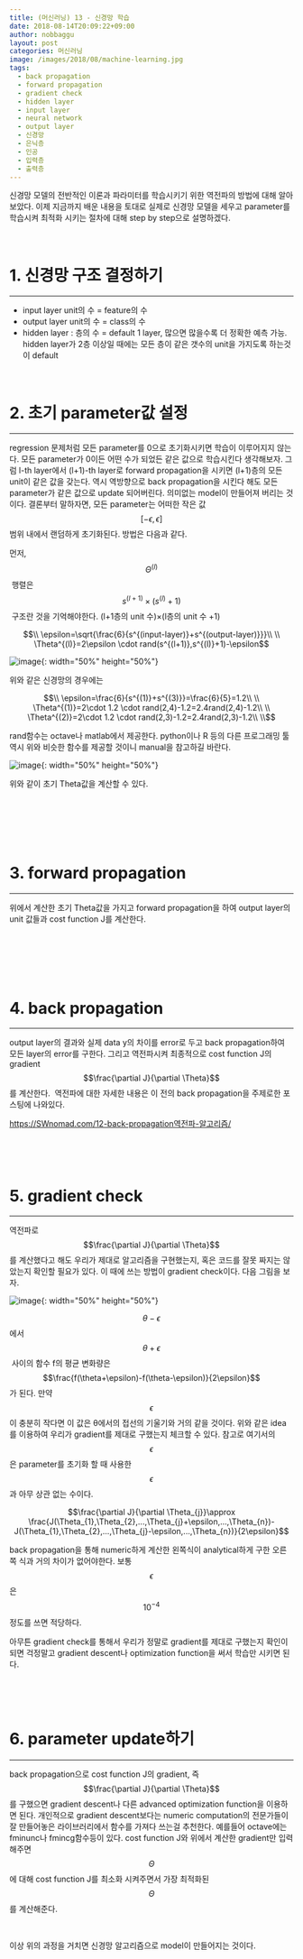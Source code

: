 ```yaml
---
title: (머신러닝) 13 - 신경망 학습
date: 2018-08-14T20:09:22+09:00
author: nobbaggu
layout: post
categories: 머신러닝
image: /images/2018/08/machine-learning.jpg
tags:
  - back propagation
  - forward propagation
  - gradient check
  - hidden layer
  - input layer
  - neural network
  - output layer
  - 신경망
  - 은닉층
  - 인공
  - 입력층
  - 출력층
---
```

신경망 모델의 전반적인 이론과 파라미터를 학습시키기 위한 역전파의 방법에 대해 알아보았다. 이제 지금까지 배운 내용을 토대로 실제로 신경망 모델을 세우고 parameter를 학습시켜 최적화 시키는 절차에 대해 step by step으로 설명하겠다.

&nbsp;

# **1. 신경망 구조 결정하기**

* * *

  * input layer unit의 수 = feature의 수
  * output layer unit의 수 = class의 수
  * hidden layer : 층의 수 = default 1 layer, 많으면 많을수록 더 정확한 예측 가능. hidden layer가 2층 이상일 때에는 모든 층이 같은 갯수의 unit을 가지도록 하는것이 default

&nbsp;

# 

# **2. 초기 parameter값 설정**

* * *

regression 문제처럼 모든 parameter를 0으로 초기화시키면 학습이 이루어지지 않는다. 모든 parameter가 0이든 어떤 수가 되었든 같은 값으로 학습시킨다 생각해보자. 그럼 l-th layer에서 (l+1)-th layer로 forward propagation을 시키면 (l+1)층의 모든 unit이 같은 값을 갖는다. 역시 역방향으로 back propagation을 시킨다 해도 모든 parameter가 같은 값으로 update 되어버린다. 의미없는 model이 만들어져 버리는 것이다. 결론부터 말하자면, 모든 parameter는 어떠한 작은 값$$[-\epsilon,\epsilon]$$ 범위 내에서 랜덤하게 초기화된다. 방법은 다음과 같다.

먼저, $$\Theta^{(l)}$$ 행렬은 $$s^{(l+1)}\times (s^{(l)}+1)$$ 구조란 것을 기억해야한다. (l+1층의 unit 수)×(l층의 unit 수 +1)

$$\\ \epsilon=\sqrt{\frac{6}{s^{(input-layer)}+s^{(output-layer)}}}\\ \\ \Theta^{(l)}=2\epsilon \cdot rand(s^{(l+1)},s^{(l)}+1)-\epsilon$$ 

![image](https://nobbaggu.github.io/images/2018/08/no-name-44-300x285.png){: width="50%" height="50%"}

위와 같은 신경망의 경우에는

$$\\ \epsilon=\frac{6}{s^{(1)}+s^{(3)}}=\frac{6}{5}=1.2\\ \\ \Theta^{(1)}=2\cdot 1.2 \cdot rand(2,4)-1.2=2.4rand(2,4)-1.2\\ \\ \Theta^{(2)}=2\cdot 1.2 \cdot rand(2,3)-1.2=2.4rand(2,3)-1.2\\ \\$$ 

rand함수는 octave나 matlab에서 제공한다. python이나 R 등의 다른 프로그래밍 툴 역시 위와 비슷한 함수를 제공할 것이니 manual을 참고하길 바란다.

![image](https://nobbaggu.github.io/images/2018/08/no-name-46.png){: width="50%" height="50%"}

위와 같이 초기 Theta값을 계산할 수 있다.

&nbsp;

&nbsp;

&nbsp;

# **3. forward propagation**

* * *

위에서 계산한 초기 Theta값을 가지고 forward propagation을 하여 output layer의 unit 값들과 cost function J를 계산한다.

&nbsp;

&nbsp;

&nbsp;

# **4. back propagation**

* * *

output layer의 결과와 실제 data y의 차이를 error로 두고 back propagation하여 모든 layer의 error를 구한다. 그리고 역전파시켜 최종적으로 cost function J의 gradient  $$\frac{\partial J}{\partial \Theta}$$를 계산한다.  역전파에 대한 자세한 내용은 이 전의 back propagation을 주제로한 포스팅에 나와있다.

<span style="text-decoration: underline;"><a href="https://SWnomad.com/12-back-propagation역전파-알고리즘/">https://SWnomad.com/12-back-propagation역전파-알고리즘/</a></span>

&nbsp;

&nbsp;

# **5. gradient check**

* * *

역전파로 $$\frac{\partial J}{\partial \Theta}$$를 계산했다고 해도 우리가 제대로 알고리즘을 구현했는지, 혹은 코드를 잘못 짜지는 않았는지 확인할 필요가 있다. 이 때에 쓰는 방법이 gradient check이다. 다음 그림을 보자.

![image](https://nobbaggu.github.io/images/2018/08/no-name-47.png){: width="50%" height="50%"}

$$\theta-\epsilon$$ 에서$$\theta+\epsilon$$  사이의 함수 f의 평균 변화량은  $$\frac{f(\theta+\epsilon)-f(\theta-\epsilon)}{2\epsilon}$$가 된다. 만약 $$\epsilon$$이 충분히 작다면 이 값은 θ에서의 접선의 기울기와 거의 같을 것이다. 위와 같은 idea를 이용하여 우리가 gradient를 제대로 구했는지 체크할 수 있다. 참고로 여기서의 $$\epsilon$$은 parameter를 초기화 할 때 사용한 $$\epsilon$$과 아무 상관 없는 수이다.

$$\frac{\partial J}{\partial \Theta_{j}}\approx \frac{J(\Theta_{1},\Theta_{2},...,\Theta_{j}+\epsilon,...,\Theta_{n})-J(\Theta_{1},\Theta_{2},...,\Theta_{j}-\epsilon,...,\Theta_{n})}{2\epsilon}$$ 

back propagation을 통해 numeric하게 계산한 왼쪽식이 analytical하게 구한 오른쪽 식과 거의 차이가 없어야한다. 보통 $$\epsilon$$은 $$10^{-4}$$정도를 쓰면 적당하다.

아무튼 gradient check를 통해서 우리가 정말로 gradient를 제대로 구했는지 확인이 되면 걱정말고 gradient descent나 optimization function을 써서 학습만 시키면 된다.

&nbsp;

&nbsp;

# **6. parameter update하기**

* * *

back propagation으로 cost function J의 gradient, 즉 $$\frac{\partial J}{\partial \Theta}$$를 구했으면 gradient descent나 다른 advanced optimization function을 이용하면 된다. 개인적으로 gradient descent보다는 numeric computation의 전문가들이 잘 만들어놓은 라이브러리에서 함수를 가져다 쓰는걸 추천한다. 예를들어 octave에는 fminunc나 fmincg함수등이 있다. cost function J와 위에서 계산한 gradient만 입력해주면 $$\Theta$$에 대해 cost function J를 최소화 시켜주면서 가장 최적화된 $$\Theta$$를 계산해준다.

&nbsp;

이상 위의 과정을 거치면 신경망 알고리즘으로 model이 만들어지는 것이다.

&nbsp;